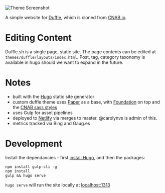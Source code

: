 ![Theme Screenshot](https://github.com/deislabs/duffle.sh/blob/master/themes/duffle/img/theme.png?raw=true)

A simple website for [Duffle](https://github.com/cnabio/duffle), which is cloned from [CNAB.io](https://github.com/cnabio/cnab.io).

# Editing Content

Duffle.sh is a single page, static site. The page contents can be edited at `themes/duffle/layouts/index.html`. Post, tag, category taxonomy is available in hugo should we want to expand in the future.

# Notes

* built with the [Hugo](https://gohugo.io/) static site generator
* custom duffle theme uses [Paper](https://github.com/nanxiaobei/hugo-paper/) as a base, with [Foundation](https://foundation.zurb.com/sites/docs/v/5.5.3/) on top and the [CNAB sass styles](https://github.com/cnabio/cnab.io/tree/master/themes/cnab)
* uses Gulp for asset pipelines
* deployed to [Netlify](https://app.netlify.com/) via merges to master. @carolynvs is admin of this. 
* metrics tracked via Bing and Gaug.es

# Development

Install the dependancies - first [install Hugo](https://gohugo.io/getting-started/installing/), and then the packages:

```
npm install gulp-cli -g
npm install
gulp && hugo serve
```

`hugo serve` will run the site locally at [localhost:1313](http://localhost:1313/)
